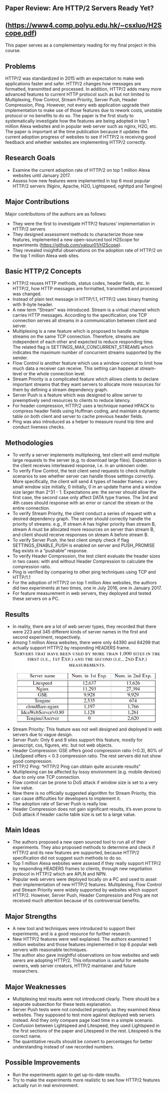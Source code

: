 ## Paper Review: Are HTTP/2 Servers Ready Yet? 
## (https://www4.comp.polyu.edu.hk/~csxluo/H2Scope.pdf)
This paper serves as a complementary reading for my final project in this course.
## Problems
HTTP/2 was standardized in 2015 with an expectation to make web applications faster and safer. HTTP/2 changes how messages are formatted, transmitted and processed. In addition, HTTP/2 adds many more advanced features to current HTTP protocol such as but not limited to Multiplexing, Flow Control, Stream Priority, Server Push, Header Compression, Ping. However, not every web application upgrade their implementation to make use of those features due to rework costs, unstable protocol or no benefits to do so. The paper is the first study to systematically investigate how the features are being adopted in top 1 million Alexa websites and in popular web server such as nginx, H2O, etc. The paper is important at the time publication because it updates the current adoption progress of websites to see if HTTP/2 is receiving good feedback and whether websites are implementing HTTP/2 correctly.
## Research Goals
- Examine the current adoption rate of HTTP/2 on top 1 million Alexa websites until January 2017.
- Assess how new features were implemented in top 6 most popular HTTP/2 servers (Nginx, Apache, H2O, Lightspeed, nghttpd and Tengine)
## Major Contributions
Major contributions of the authors are as follows:
- They were the first to investigate HTTP/2 features’ implementation in HTTP/2 servers
- They designed assessment methods to characterize those new features, implemented a new open-sourced tool H2Scope for experiments (https://github.com/valour01/H2Scope).
- They revealed insightful observations on the adoption rate of HTTP/2 on the top 1 million Alexa web sites.
## Basic HTTP/2 Concepts
- HTTP/2 reuses HTTP methods, status codes, header fields, etc. In HTTP/2, how HTTP messages are formatted, transmitted and processed was changed.
- Instead of plain text message in HTTP/1.1, HTTP/2 uses binary framing with 9-byte header.
- A new term “Stream” was introduced. Stream is a virtual channel which carries HTTP messages. According to the specification, one TCP connection serves all streams in a communication between client and server.
- Multiplexing is a new feature which is proposed to handle multiple streams on the same TCP connection. Therefore, streams are independent of each other and expected to reduce responding time. The related flag is SETTINGS_MAX_CONCURRENT_STREAMS which indicates the maximum number of concurrent streams supported by the sender.
- Flow Control is another feature which use a window concept to limit how much data a receiver can receive. This setting can happen at stream-level or the whole connection level.
- Stream Priority is a complicated feature which allows clients to declare important streams that they want servers to allocate more resources for them by defining a stream dependency graph.
- Server Push is a feature which was designed to allow server to preemptively send resources to clients to reduce latency.
- For header compression, HTTP/2 uses a technique named HPACK to compress header fields using Huffman coding, and maintain a dynamic table on both client and server to cache previous header fields.
- Ping was also introduced as a helper to measure round trip time and conduct liveness checks.
## Methodologies
- To verify a server implements multiplexing, test client will send multiple large requests to the server (e.g. to download large files). Expectation is the client receives interleaved response, i.e. in an unknown order.
- To verify Flow Control, the test client send requests to check multiple scenarios to see whether server can handle those settings correctly. More specifically, the client will send 4 types of header frames: a very small window size initially, 0 initially, 0 in an update frame and a window size larger than 2^31 - 1. Expectations are: the server should allow the first case, the second case only affect DATA type frames. The 3rd and 4th cases should response with an error or cancel the stream or the entire connection.
- To verify Stream Priority, the client conduct a series of request with a desired dependency graph. The server should correctly handle the priority of streams. e.g., If stream A has higher priority than stream B, stream A must be allocated more resources on server than stream B, and client should receive responses on stream A before stream B.
- To verify Server Push, the test client simply check if flag SETTINGS_ENABLE_PUSH is enabled on server and PUSH_PROMISE flag exists in a “pushable” response.
- To verify Header Compression, the test client evaluate the header sizes in two cases: with and without Header Compression to calculate the compression ratio.
- Ping is verified by comparing to other ping techniques using TCP and HTTP/1.1
- For the adoption of HTTP/2 on top 1 million Alex websites, the authors did two experiments at two times, one in July 2016, one in January 2017. 
- For feature measurement in web servers, they deployed and tested these servers on a PC.
## Results
- In reality, there are a lot of web server types, they recorded that there were 223 and 345 different kinds of server names in the first and second experiment, respectively.
- Among 1 million Alexa websites, there were only 44390 and 64299 that actually support HTTP/2 by responding HEADERS frame.
![Server Adoption](adoption.png)
- Stream Priority: This feature was not well designed and deployed in web servers due to vague design.
- Server Push: Only 6 and 9 sites support this feature, mostly for javascript, css, figures, etc. but not web objects.
- Header Compression: GSE offers good compression ratio (<0.3), 80% of LiteSpeed offers < 0.3 compression ratio. The rest servers did not show good compression.
- HTTP/2 Ping: “HTTP/2 Ping can obtain quite accurate results”
- Multiplexing can be affected by lossy environment (e.g. mobile devices) due to only one TCP connection.
- Flow control can be prone to DoS attack if window size is set to a very low value.
- Now there is no officially suggested algorithm for Stream Priority, this can cause difficulties for developers to implement it.
- The adoption rate of Server Push is really low.
- Header Compression does not gain significant results, it’s even prone to DoS attack if header cache table size is set to a large value.
## Main Ideas
- The authors proposed a new open sourced tool to run all of their experiments. They also proposed methods to determine and check if HTTP/2 and its new features are supported, because HTTP/2 specification did not suggest such methods to do so.
- Top 1 million Alexa websites were assesed if they really support HTTP/2 by responding HEADERS frames to clients, through new negotiation protocol in HTTP/2 which are APLN and NPN.
- Popular web servers were deployed locally on a PC and used to asset their implementation of new HTTP/2 features. Multiplexing, Flow Control and Stream Priority were widely supported by websites which support HTTP/2. However, Server Push, Header Compression and Ping are not received much attention because of its controversial benefits.
## Major Strengths
- A new tool and techniques were introduced to support their experiments, and is a good resource for further research.
- New HTTP/2 features were well explained. The authors examined 1 million websites and those features implemented in top 6 popular web servers with reasonable techniques.
- The author also gave insightful observations on how websites and web serers are adopting HTTP/2. This information is useful for website owners, web server creators, HTTP/2 maintainer and future researchers.
## Major Weaknesses
- Multiplexing test results were not introduced clearly. There should be a separate subsection for these tests explanation.
- Server Push tests were not conducted properly as they examined Alexa websites. They supposed to test more against deployed web servers instead. And they only compare page load time in a simple scenario.
- Confusion between Lightspeed and Litespeed, they used Lightspeed in the first sections of the paper and Litespeed in the rest. Litespeed is the correct name.
- The quantitative results should be convert to percentages for better understanding instead of raw recorded numbers.
## Possible Improvements
-   Run the experiments again to get up-to-date results.
-   Try to make the experiments more realistic to see how HTTP/2 features actually run in real environment.


